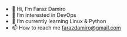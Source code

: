 - 👋 Hi, I’m Faraz Damiro
- 👀 I’m interested in DevOps
- 🌱 I’m currently learning Linux & Python
- 📫 How to reach me farazdamiro@gmail.com

<!---
faraz-da/faraz-da is a ✨ special ✨ repository because its `README.md` (this file) appears on your GitHub profile.
You can click the Preview link to take a look at your changes.
--->
